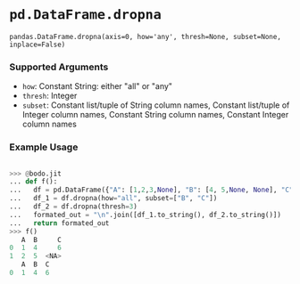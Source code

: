 # `pd.DataFrame.dropna`


`pandas.DataFrame.dropna(axis=0, how='any', thresh=None, subset=None, inplace=False)`

### Supported Arguments


   - `how`: Constant String: either "all" or "any"
   - `thresh`: Integer
   - `subset`: Constant list/tuple of String column names, Constant list/tuple of Integer column names, Constant String column names, Constant Integer column names

### Example Usage

```py

>>> @bodo.jit
... def f():
...   df = pd.DataFrame({"A": [1,2,3,None], "B": [4, 5,None, None], "C": [6, None, None, None]})
...   df_1 = df.dropna(how="all", subset=["B", "C"])
...   df_2 = df.dropna(thresh=3)
...   formated_out = "\n".join([df_1.to_string(), df_2.to_string()])
...   return formated_out
>>> f()
   A  B     C
0  1  4     6
1  2  5  <NA>
   A  B  C
0  1  4  6
```

